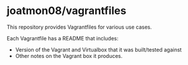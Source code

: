 joatmon08/vagrantfiles
==================

This repository provides Vagrantfiles for various use cases.

Each Vagrantfile has a README that includes:

 * Version of the Vagrant and Virtualbox that it was built/tested against
 * Other notes on the Vagrant box it produces.